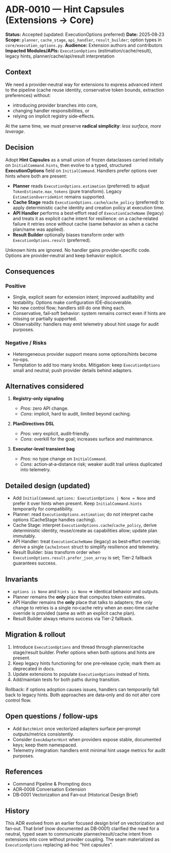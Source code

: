 # ADR‑0010 — Hint Capsules (Extensions → Core)

**Status:** Accepted (updated: ExecutionOptions preferred)
**Date:** 2025‑08‑23
**Scope:** `planner`, `cache_stage`, `api_handler`, `result_builder`; option types in `core/execution_options.py`.
**Audience:** Extension authors and contributors
**Impacted Modules/APIs:** `ExecutionOptions` (estimation/cache/result), legacy hints, planner/cache/api/result interpretation

## Context

We need a provider‑neutral way for extensions to express advanced intent to the pipeline (cache reuse identity, conservative token bounds, extraction preferences) without:

* introducing provider branches into core,
* changing handler responsibilities, or
* relying on implicit registry side‑effects.

At the same time, we must preserve **radical simplicity**: *less surface, more leverage*.

## Decision

Adopt **Hint Capsules** as a small union of frozen dataclasses carried initially on `InitialCommand.hints`, then evolve to a typed, structured **ExecutionOptions** field on `InitialCommand`. Handlers prefer options over hints where both are present:

* **Planner** reads `ExecutionOptions.estimation` (preferred) to adjust `TokenEstimate.max_tokens` (pure transform). Legacy `EstimationOverrideHint` remains supported.
* **Cache Stage** reads `ExecutionOptions.cache`/`cache_policy` (preferred) to apply deterministic cache identity and creation policy at execution time.
* **API Handler** performs a best‑effort read of `ExecutionCacheName` (legacy) and treats it as explicit cache intent for resilience: on a cache‑related failure it retries once without cache (same behavior as when a cache plan/name was applied).
* **Result Builder** optionally biases transform order with `ExecutionOptions.result` (preferred).

Unknown hints are ignored. No handler gains provider‑specific code. Options are provider‑neutral and keep behavior explicit.

## Consequences

### Positive

* Single, explicit seam for extension intent; improved auditability and testability. Options make configuration IDE‑discoverable.
* No new control flow; handlers still do one thing each.
* Conservative, fail‑soft behavior: system remains correct even if hints are missing or partially supported.
* Observability: handlers may emit telemetry about hint usage for audit purposes.

### Negative / Risks

* Heterogeneous provider support means some options/hints become no‑ops.
* Temptation to add too many knobs. Mitigation: keep `ExecutionOptions` small and neutral; push provider details behind adapters.

## Alternatives considered

1. **Registry‑only signaling**

   * *Pros*: zero API change.
   * *Cons*: implicit, hard to audit, limited beyond caching.

2. **PlanDirectives DSL**

   * *Pros*: very explicit, audit‑friendly.
   * *Cons*: overkill for the goal; increases surface and maintenance.

3. **Executor‑level transient bag**

   * *Pros*: no type change on `InitialCommand`.
   * *Cons*: action‑at‑a‑distance risk; weaker audit trail unless duplicated into telemetry.

## Detailed design (updated)

* Add `InitialCommand.options: ExecutionOptions | None = None` and prefer it over hints when present. Keep `InitialCommand.hints` temporarily for compatibility.
* Planner: read `ExecutionOptions.estimation`; do not interpret cache options (CacheStage handles caching).
* Cache Stage: interpret `ExecutionOptions.cache`/`cache_policy`, derive deterministic identity, reuse/create as capabilities allow; update plan immutably.
* API Handler: treat `ExecutionCacheName` (legacy) as best‑effort override; derive a single `CacheIntent` struct to simplify resilience and telemetry.
* Result Builder: bias transform order when `ExecutionOptions.result.prefer_json_array` is set; Tier‑2 fallback guarantees success.

## Invariants

* `options is None` and `hints is None` ⇒ identical behavior and outputs.
* Planner remains the **only** place that computes token estimates.
* API Handler remains the **only** place that talks to adapters; the only change to retries is a single no‑cache retry when an exec‑time cache override is provided (same as with an explicit cache plan).
* Result Builder always returns success via Tier‑2 fallback.

## Migration & rollout

1. Introduce `ExecutionOptions` and thread through planner/cache stage/result builder. Prefer options when both options and hints are present.
2. Keep legacy hints functioning for one pre‑release cycle; mark them as deprecated in docs.
3. Update extensions to populate `ExecutionOptions` instead of hints.
4. Add/maintain tests for both paths during transition.

Rollback: if options adoption causes issues, handlers can temporarily fall back to legacy hints. Both approaches are data‑only and do not alter core control flow.

## Open questions / follow‑ups

* Add `BatchHint` once vectorized adapters surface per‑prompt outputs/metrics consistently.
* Consider `ExecAdapterHint` when providers expose stable, documented keys; keep them namespaced.
* Telemetry integration: handlers emit minimal hint usage metrics for audit purposes.

## References

* Command Pipeline & Prompting docs
* ADR‑0008 Conversation Extension
* DB‑0001 Vectorization and Fan‑out (Historical Design Brief)

## History

This ADR evolved from an earlier focused design brief on vectorization and fan‑out. That brief (now documented as DB‑0001) clarified the need for a neutral, typed seam to communicate planner/result/cache intent from extensions into core without provider coupling. The seam materialized as `ExecutionOptions` replacing ad‑hoc “hint capsules”.
